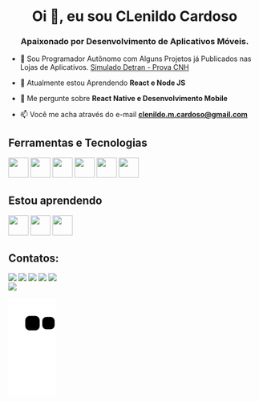 
<h1 align="center">Oi 👋, eu sou CLenildo Cardoso</h1>
<h3 align="center">Apaixonado por Desenvolvimento de Aplicativos Móveis.</h3>

- 🔭 Sou Programador Autônomo com Alguns Projetos já Publicados nas Lojas de Aplicativos. [Simulado Detran - Prova CNH](https://play.google.com/store/apps/details?id=com.simudetran)

- 🌱 Atualmente estou Aprendendo **React e Node JS**

- 💬 Me pergunte sobre **React Native e Desenvolvimento Mobile**

- 📫 Você me acha através do e-mail **clenildo.m.cardoso@gmail.com**

## Ferramentas e Tecnologias
<img src="https://cdn.jsdelivr.net/gh/devicons/devicon/icons/react/react-original.svg" width="40" height="40"/>
<img src="https://cdn.jsdelivr.net/gh/devicons/devicon/icons/git/git-original.svg" width="40" height="40"/>
<img src="https://cdn.jsdelivr.net/gh/devicons/devicon/icons/firebase/firebase-plain-wordmark.svg" width="40" height="40"/>
<img src="https://cdn.jsdelivr.net/gh/devicons/devicon/icons/android/android-original.svg" width="40" height="40"/>
<img src="https://cdn.jsdelivr.net/gh/devicons/devicon/icons/xd/xd-plain.svg" width="40" height="40"/>
<img src="https://cdn.jsdelivr.net/gh/devicons/devicon/icons/photoshop/photoshop-plain.svg" width="40" height="40"/>
          
## Estou aprendendo

<img src="https://cdn.jsdelivr.net/gh/devicons/devicon/icons/react/react-original.svg" width="40" height="40"/>
<img src="https://cdn.jsdelivr.net/gh/devicons/devicon/icons/nodejs/nodejs-original.svg" width="40" height="40"/>    
<img src="https://cdn.jsdelivr.net/gh/devicons/devicon/icons/mysql/mysql-original.svg" width="40" height="40" />

## Contatos:

<div>
<a href="https://www.youtube.com/seu-canal-youtube-aqui" target="_blank"><img src="https://img.shields.io/badge/YouTube-FF0000?style=for-the-badge&logo=youtube&logoColor=white" target="_blank"></a>
<a href="https://instagram.com/seu-usuário-instagram-aqui" target="_blank"><img src="https://img.shields.io/badge/-Instagram-%23E4405F?style=for-the-badge&logo=instagram&logoColor=white" target="_blank"></a>
<a href="https://www.twitch.tv/seu-usuário-aqui" target="_blank"><img src="https://img.shields.io/badge/Twitch-9146FF?style=for-the-badge&logo=twitch&logoColor=white" target="_blank"></a>
<a href = "mailto:contato@seu-usuário-aqui"><img src="https://img.shields.io/badge/Gmail-D14836?style=for-the-badge&logo=gmail&logoColor=white" target="_blank"></a>
<a href="https://www.linkedin.com/in/seu-usuário-linkedln-aqui" target="_blank"><img src="https://img.shields.io/badge/-LinkedIn-%230077B5?style=for-the-badge&logo=linkedin&logoColor=white" target="_blank"></a>   
</div>

<div>
<a href="https://github.com/ClenildoCardoso">
<img height="180em" src="https://github-readme-stats.vercel.app/api?username=ClenildoCardoso&show_icons=true&theme=dracula&include_all_commits=true&count_private=true"/>
</div>

  ![Snake animation](https://github.com/ClenildoCardoso/ClenildoCardoso/blob/output/github-contribution-grid-snake.svg)
